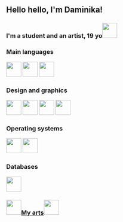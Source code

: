 ## Hello hello, I'm Daminika!  
### I'm a student and an artist, 19 yo<img src="https://emoji.discadia.com/emojis/3ba398cc-865e-4359-9cbc-dcc3bfd1139d.PNG" width="40" height="40">

### Main languages
<img src="https://cdn.jsdelivr.net/gh/devicons/devicon/icons/python/python-original.svg" width="40" height="40"> <img src="https://cdn.jsdelivr.net/gh/devicons/devicon/icons/html5/html5-original.svg" width="40" height="40"> <img src="https://cdn.jsdelivr.net/gh/devicons/devicon/icons/css3/css3-original.svg" width="40" height="40">

### Design and graphics
<img src="https://cdn.jsdelivr.net/gh/devicons/devicon/icons/figma/figma-original.svg" width="40" height="40"> <img src="https://cdn.jsdelivr.net/gh/devicons/devicon/icons/gimp/gimp-original.svg" width="40" height="40"> <img src="https://upload.wikimedia.org/wikipedia/commons/7/73/Calligrakrita-base.svg" width="40" height="40"> <img src="https://softwareasli.com/wp-content/uploads/2020/05/Procreate-3-Icon.png" width="40" height="40">
### Operating systems
<img src="https://cdn.jsdelivr.net/gh/devicons/devicon/icons/linux/linux-original.svg" width="40" height="40"> <img src="https://cdn-icons-png.flaticon.com/512/906/906308.png" width="40" height="40">

### Databases
<img src="https://cdn-icons-png.flaticon.com/512/603/603201.png" width="40" height="40">

### <img src="https://emoji.discadia.com/emojis/3ba398cc-865e-4359-9cbc-dcc3bfd1139d.PNG" width="40" height="40">[My arts](https://github.com/ahmi69/my-arts)<img src="https://emoji.discadia.com/emojis/3ba398cc-865e-4359-9cbc-dcc3bfd1139d.PNG" width="40" height="40">
